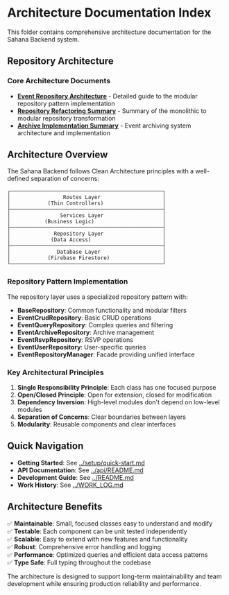 # Architecture Documentation Index

This folder contains comprehensive architecture documentation for the Sahana Backend system.

## Repository Architecture

### Core Architecture Documents

- **[Event Repository Architecture](./event-repository-architecture.md)** - Detailed guide to the modular repository pattern implementation
- **[Repository Refactoring Summary](./REPOSITORY_REFACTORING_SUMMARY.md)** - Summary of the monolithic to modular repository transformation
- **[Archive Implementation Summary](./ARCHIVE_IMPLEMENTATION_SUMMARY.md)** - Event archiving system architecture and implementation

## Architecture Overview

The Sahana Backend follows Clean Architecture principles with a well-defined separation of concerns:

```
┌─────────────────────────────────────────────────┐
│                 Routes Layer                    │
│            (Thin Controllers)                   │
├─────────────────────────────────────────────────┤
│                Services Layer                   │
│           (Business Logic)                      │
├─────────────────────────────────────────────────┤
│              Repository Layer                   │
│             (Data Access)                       │
├─────────────────────────────────────────────────┤
│               Database Layer                    │
│            (Firebase Firestore)                 │
└─────────────────────────────────────────────────┘
```

### Repository Pattern Implementation

The repository layer uses a specialized repository pattern with:

- **BaseRepository**: Common functionality and modular filters
- **EventCrudRepository**: Basic CRUD operations
- **EventQueryRepository**: Complex queries and filtering
- **EventArchiveRepository**: Archive management
- **EventRsvpRepository**: RSVP operations
- **EventUserRepository**: User-specific queries
- **EventRepositoryManager**: Facade providing unified interface

### Key Architectural Principles

1. **Single Responsibility Principle**: Each class has one focused purpose
2. **Open/Closed Principle**: Open for extension, closed for modification
3. **Dependency Inversion**: High-level modules don't depend on low-level modules
4. **Separation of Concerns**: Clear boundaries between layers
5. **Modularity**: Reusable components and clear interfaces

## Quick Navigation

- **Getting Started**: See [../setup/quick-start.md](../setup/quick-start.md)
- **API Documentation**: See [../api/README.md](../api/README.md)
- **Development Guide**: See [../README.md](../README.md)
- **Work History**: See [../WORK_LOG.md](../WORK_LOG.md)

## Architecture Benefits

✅ **Maintainable**: Small, focused classes easy to understand and modify  
✅ **Testable**: Each component can be unit tested independently  
✅ **Scalable**: Easy to extend with new features and functionality  
✅ **Robust**: Comprehensive error handling and logging  
✅ **Performance**: Optimized queries and efficient data access patterns  
✅ **Type Safe**: Full typing throughout the codebase  

The architecture is designed to support long-term maintainability and team development while ensuring production reliability and performance.

